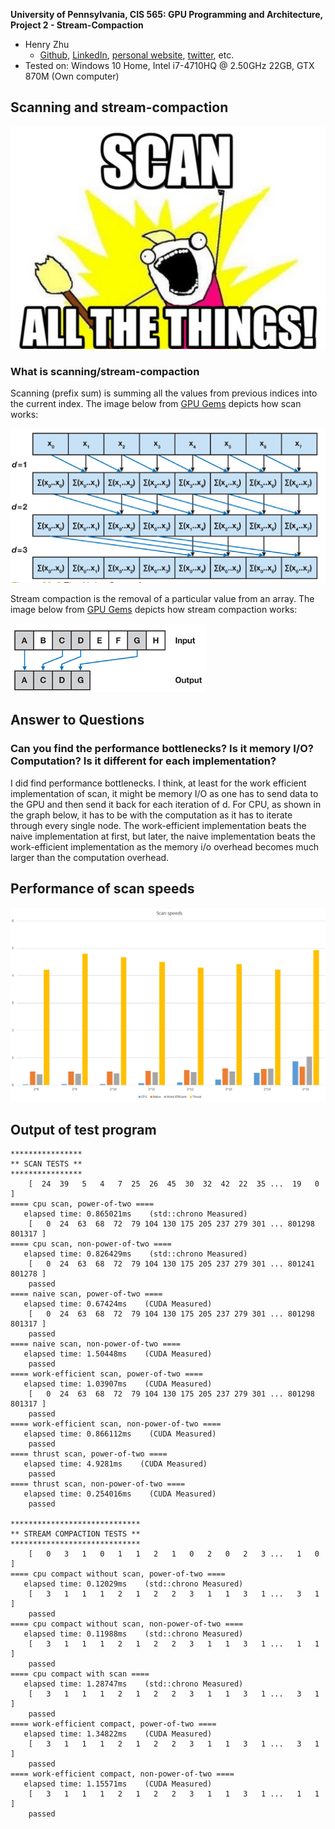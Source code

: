 **University of Pennsylvania, CIS 565: GPU Programming and Architecture,
Project 2 - Stream-Compaction**

* Henry Zhu
  * [Github](https://github.com/Maknee), [LinkedIn](https://www.linkedin.com/in/henry-zhu-347233121/), [personal website](https://maknee.github.io/), [twitter](https://twitter.com/maknees1), etc.
* Tested on: Windows 10 Home, Intel i7-4710HQ @ 2.50GHz 22GB, GTX 870M (Own computer)

## Scanning and stream-compaction 

![](scan_all_things.png)

### What is scanning/stream-compaction

Scanning (prefix sum) is summing all the values from previous indices into the current index. The image below from [GPU Gems](https://developer.nvidia.com/gpugems/GPUGems3/gpugems3_ch39.html) depicts how scan works:

![](scan.png)

Stream compaction is the removal of a particular value from an array. The image below from [GPU Gems](https://developer.nvidia.com/gpugems/GPUGems3/gpugems3_ch39.html) depicts how stream compaction works:

![](stream-compaction.png)

## Answer to Questions

### Can you find the performance bottlenecks? Is it memory I/O? Computation? Is it different for each implementation?

I did find performance bottlenecks. I think, at least for the work efficient implementation of scan, it might be memory I/O as one has to send data to the GPU and then send it back for each iteration of d. For CPU, as shown in the graph below, it has to be with the computation as it has to iterate through every single node. The work-efficient implementation beats the naive implementation at first, but later, the naive implementation beats the work-efficient implementation as the memory i/o overhead becomes much larger than the computation overhead. 

## Performance of scan speeds

![](scan_speeds.png)

## Output of test program

```
****************
** SCAN TESTS **
****************
    [  24  39   5   4   7  25  26  45  30  32  42  22  35 ...  19   0 ]
==== cpu scan, power-of-two ====
   elapsed time: 0.865021ms    (std::chrono Measured)
    [   0  24  63  68  72  79 104 130 175 205 237 279 301 ... 801298 801317 ]
==== cpu scan, non-power-of-two ====
   elapsed time: 0.826429ms    (std::chrono Measured)
    [   0  24  63  68  72  79 104 130 175 205 237 279 301 ... 801241 801278 ]
    passed
==== naive scan, power-of-two ====
   elapsed time: 0.67424ms    (CUDA Measured)
    [   0  24  63  68  72  79 104 130 175 205 237 279 301 ... 801298 801317 ]
    passed
==== naive scan, non-power-of-two ====
   elapsed time: 1.50448ms    (CUDA Measured)
    passed
==== work-efficient scan, power-of-two ====
   elapsed time: 1.03907ms    (CUDA Measured)
    [   0  24  63  68  72  79 104 130 175 205 237 279 301 ... 801298 801317 ]
    passed
==== work-efficient scan, non-power-of-two ====
   elapsed time: 0.866112ms    (CUDA Measured)
    passed
==== thrust scan, power-of-two ====
   elapsed time: 4.9281ms    (CUDA Measured)
    passed
==== thrust scan, non-power-of-two ====
   elapsed time: 0.254016ms    (CUDA Measured)
    passed

*****************************
** STREAM COMPACTION TESTS **
*****************************
    [   0   3   1   0   1   1   2   1   0   2   0   2   3 ...   1   0 ]
==== cpu compact without scan, power-of-two ====
   elapsed time: 0.12029ms    (std::chrono Measured)
    [   3   1   1   1   2   1   2   2   3   1   1   3   1 ...   3   1 ]
    passed
==== cpu compact without scan, non-power-of-two ====
   elapsed time: 0.11988ms    (std::chrono Measured)
    [   3   1   1   1   2   1   2   2   3   1   1   3   1 ...   1   1 ]
    passed
==== cpu compact with scan ====
   elapsed time: 1.28747ms    (std::chrono Measured)
    [   3   1   1   1   2   1   2   2   3   1   1   3   1 ...   3   1 ]
    passed
==== work-efficient compact, power-of-two ====
   elapsed time: 1.34822ms    (CUDA Measured)
    [   3   1   1   1   2   1   2   2   3   1   1   3   1 ...   3   1 ]
    passed
==== work-efficient compact, non-power-of-two ====
   elapsed time: 1.15571ms    (CUDA Measured)
    [   3   1   1   1   2   1   2   2   3   1   1   3   1 ...   1   1 ]
    passed
```




